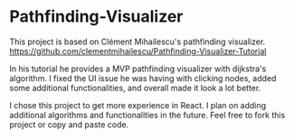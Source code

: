# Pathfinding-Visualizer

This project is based on Clément Mihailescu's pathfinding visualizer.  https://github.com/clementmihailescu/Pathfinding-Visualizer-Tutorial

In his tutorial he provides a MVP pathfinding visualizer with dijkstra's algorithm. I fixed the UI issue he was having with clicking nodes, added some additional functionalities, and overall made it look a lot better.

I chose this project to get more experience in React.  I plan on adding additional algorithms and functionalities in the future.  Feel free to fork this project or copy and paste code.